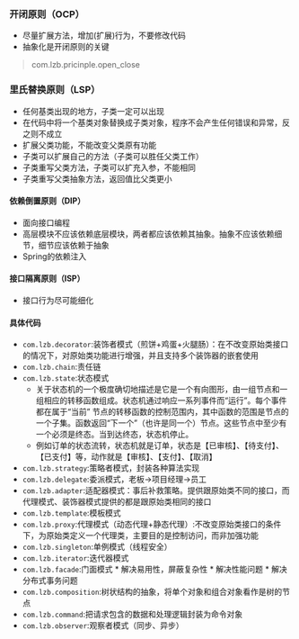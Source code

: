 ### 开闭原则（OCP）
   * 尽量扩展方法，增加(扩展)行为，不要修改代码
   * 抽象化是开闭原则的关键 
   > com.lzb.pricinple.open_close
    
### 里氏替换原则（LSP）
    
   * 任何基类出现的地方，子类一定可以出现
   * 在代码中将一个基类对象替换成子类对象，程序不会产生任何错误和异常，反之则不成立
   * 扩展父类功能，不能改变父类原有功能
   * 子类可以扩展自己的方法（子类可以胜任父类工作）
   * 子类重写父类方法，子类可以扩充入参，不能相同
   * 子类重写父类抽象方法，返回值比父类更小
    
#### 依赖倒置原则（DIP）
    
   * 面向接口编程
   * 高层模块不应该依赖底层模块，两者都应该依赖其抽象。抽象不应该依赖细节，细节应该依赖于抽象
   * Spring的依赖注入
    
#### 接口隔离原则（ISP）
   * 接口行为尽可能细化
   
#### 具体代码

   * `com.lzb.decorator`:装饰者模式（煎饼+鸡蛋+火腿肠）：在不改变原始类接口的情况下，对原始类功能进行增强，并且支持多个装饰器的嵌套使用
   * `com.lzb.chain`:责任链
   * `com.lzb.state`:状态模式
     * 关于状态机的一个极度确切地描述是它是一个有向图形，由一组节点和一组相应的转移函数组成。状态机通过响应一系列事件而“运行”。每个事件都在属于“当前” 节点的转移函数的控制范围内，其中函数的范围是节点的一个子集。函数返回“下一个”（也许是同一个）节点。这些节点中至少有一个必须是终态。当到达终态，状态机停止。
     * 例如订单的状态流转，状态机就是订单，状态是【已审核】、【待支付】、【已支付】等，动作就是【审核】、【支付】、【取消】
   * `com.lzb.strategy`:策略者模式，封装各种算法实现
   * `com.lzb.delegate`:委派模式，老板->项目经理->员工
   * `com.lzb.adapter`:适配器模式：事后补救策略。提供跟原始类不同的接口，而代理模式、装饰器模式提供的都是跟原始类相同的接口
   * `com.lzb.template`:模板模式
   * `com.lzb.proxy`:代理模式（动态代理+静态代理）:不改变原始类接口的条件下，为原始类定义一个代理类，主要目的是控制访问，而非加强功能
   * `com.lzb.singleton`:单例模式（线程安全）
   * `com.lzb.iterator`:迭代器模式
   * `com.lzb.facade`:门面模式
    * 解决易用性，屏蔽复杂性
    * 解决性能问题
    * 解决分布式事务问题
   * `com.lzb.composition`:树状结构的抽象，将单个对象和组合对象看作是树的节点
   * `com.lzb.command`:把请求包含的数据和处理逻辑封装为命令对象
   * `com.lzb.observer`:观察者模式（同步、异步）
